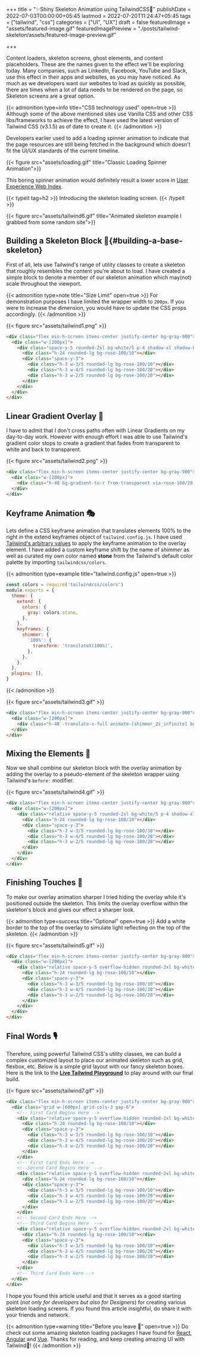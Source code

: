 +++
title = "✨Shiny Skeleton Animation using TailwindCSS💨"
publishDate = 2022-07-03T00:00:00+05:45
lastmod = 2022-07-20T11:24:47+05:45
tags = ["tailwind", "css"]
categories = ["UI", "UX"]
draft = false
featuredImage = "assets/featured-image.gif"
featuredImagePreview = "./posts/tailwind-skeleton/assets/featured-image-preview.gif"

+++

Content loaders, skeleton screens, ghost elements, and content placeholders. These are the names given to the effect we'll be exploring today. Many companies, such as LinkedIn, Facebook, YouTube and Slack, use this effect in their apps and websites, as you may have noticed. As much as we developers want our websites to load as quickly as possible, there are times when a lot of data needs to be rendered on the page, so Skeleton screens are a great option.

{{< admonition type=info title="CSS technology used" open=true >}}
Although some of the above mentioned sites use Vanilla CSS and other CSS libs/frameworks to achieve the effect, I have used the latest version of Tailwind CSS (v3.1.5) as of date to create it. 
{{< /admonition >}}

Developers earlier used to add a loading spinner animation to indicate that the page resources are still being fetched in the background which doesn't fit the UI/UX standards of the current timeline.

{{< figure src="assets/loading.gif" title="Classic Loading Spinner Animation">}}

This boring spinner animation would definitely result a lower score in [User Experience Web Index](https://userresearch.google.com/).

{{< typeit tag=h2 >}}
 Introducing the skeleton loading screen.
{{< /typeit >}} 

{{< figure src="assets/tailwind6.gif" title="Animated skeleton example I grabbed from some random site">}}



## Building a  Skeleton Block 🦴{#building-a-base-skeleton}

First of all, lets use Tailwind's range of utility classes to create a skeleton that roughly resembles the content you're about to load. I have created a simple block to denote a member of our skeleton animation which may(not) scale throughout the viewport. 

{{< admonition type=note title="Size Limit" open=true >}}
For demonstration purposes I have limited the wrapper width to `200px`. If you were to increase the dimension, you would have to update the CSS props accordingly. 
{{< /admonition >}}

{{< figure src="assets/tailwind1.png" >}}

```html
<div class="flex min-h-screen items-center justify-center bg-gray-900">
  <div class="w-[200px]">
    <div class="space-y-5 rounded-2xl bg-white/5 p-4 shadow-xl shadow-black/5">
      <div class="h-24 rounded-lg bg-rose-100/10"></div>
      <div class="space-y-3">
        <div class="h-3 w-3/5 rounded-lg bg-rose-100/10"></div>
        <div class="h-3 w-4/5 rounded-lg bg-rose-100/20"></div>
        <div class="h-3 w-2/5 rounded-lg bg-rose-100/20"></div>
      </div>
    </div>
  </div>
</div>
```

## Linear Gradient Overlay 🌊

I have to admit that I don't cross paths often with Linear Gradients on my day-to-day work. However with enough effort I was able to use Tailwind's gradient color stops to create a gradient that fades from transparent to white and back to transparent.

{{< figure src="assets/tailwind2.png" >}}

```html
<div class="flex min-h-screen items-center justify-center bg-gray-900">
  <div class="w-[200px]">
    <div class="h-48 bg-gradient-to-r from-transparent via-rose-100/20 to-transparent"></div>
  </div>
</div>
```

## Keyframe Animation 🎭

Lets define a CSS keyframe animation that translates elements 100% to the right in the extend keyframes object of `tailwind.config.js`. I have used [Tailwind's arbitrary values](https://tailwindcss.com/docs/adding-custom-styles#using-arbitrary-values) to apply the keyframe animation to the overlay element. I have added a custom keyframe shift by the name of *shimmer* as well as curated my own color named **stone** from the Tailwind's default color palette by importing `tailwindcss/colors`. 

{{< admonition type=example title="tailwind.config.js" open=true >}}

```javascript
const colors = require('tailwindcss/colors')
module.exports = {
  theme: {
    extend: {
      colors: {
        gray: colors.stone,
      },
    },
    keyframes: {
      shimmer: {
        '100%': {
          transform: 'translateX(100%)',
        },
      },
    },
  },
  plugins: [],
}
```

{{< /admonition >}}

{{< figure src="assets/tailwind3.gif" >}}

```html
<div class="flex min-h-screen items-center justify-center bg-gray-900">
  <div class="w-[200px]">
    <div class="h-48 -translate-x-full animate-[shimmer_2s_infinite] bg-gradient-to-r from-transparent via-rose-100/20 to-transparent"></div>
  </div>
</div>
```

## Mixing the Elements 🥢

Now we shall combine our skeleton block with the overlay animation by adding the overlay to a pseudo-element of the skeleton wrapper using Tailwind's `before:` modifier.

{{< figure src="assets/tailwind4.gif" >}}

```html
<div class="flex min-h-screen items-center justify-center bg-gray-900">
  <div class="w-[200px]">
    <div class="relative space-y-5 rounded-2xl bg-white/5 p-4 shadow-xl shadow-black/5 before:absolute before:inset-0 before:-translate-x-full before:animate-[shimmer_2s_infinite] before:bg-gradient-to-r before:from-transparent before:via-rose-100/10 before:to-transparent">
      <div class="h-24 rounded-lg bg-rose-100/10"></div>
      <div class="space-y-3">
        <div class="h-3 w-3/5 rounded-lg bg-rose-100/10"></div>
        <div class="h-3 w-4/5 rounded-lg bg-rose-100/20"></div>
        <div class="h-3 w-2/5 rounded-lg bg-rose-100/20"></div>
      </div>
    </div>
  </div>
</div>
```

## Finishing Touches 🎨

To make our overlay animation sharper I tried hiding the overlay while it's positioned outside the skeleton. This limits the overlay overflow within the skeleton's block and gives our effect a sharper look. 

{{< admonition type=success title="Optional" open=true >}}
Add a white border to the top of the overlay to simulate light reflecting on the top of the skeleton. 
{{< /admonition >}}

{{< figure src="assets/tailwind5.gif" >}}

```html
<div class="flex min-h-screen items-center justify-center bg-gray-900">
  <div class="w-[200px]">
    <div class="relative space-y-5 overflow-hidden rounded-2xl bg-white/5 p-4 shadow-xl shadow-black/5 before:absolute before:inset-0 before:-translate-x-full before:animate-[shimmer_2s_infinite] before:border-t before:border-rose-100/10 before:bg-gradient-to-r before:from-transparent before:via-rose-100/10 before:to-transparent">
      <div class="h-24 rounded-lg bg-rose-100/10"></div>
      <div class="space-y-3">
        <div class="h-3 w-3/5 rounded-lg bg-rose-100/10"></div>
        <div class="h-3 w-4/5 rounded-lg bg-rose-100/20"></div>
        <div class="h-3 w-2/5 rounded-lg bg-rose-100/20"></div>
      </div>
    </div>
  </div>
</div>
```

## Final Words 🎙

Therefore, using powerful Tailwind CSS's utility classes, we can build a complex customized layout to place our animated skeleton such as grid, flexbox, etc. Below is a simple grid layout with our fancy skeleton boxes. Here is the link to the [**Live Tailwind Playground**](https://play.tailwindcss.com/cDmb22zdo6) to play around with our final build.

{{< figure src="assets/tailwind7.gif" >}}

```html
<div class="flex min-h-screen items-center justify-center bg-gray-900">
  <div class="grid w-[600px] grid-cols-3 gap-6">
    <!-- First Card Begins Here -->
    <div class="relative space-y-5 overflow-hidden rounded-2xl bg-white/5 p-4 shadow-xl shadow-black/5 before:absolute before:inset-0 before:-translate-x-full before:animate-[shimmer_2s_infinite] before:border-t before:border-rose-100/10 before:bg-gradient-to-r before:from-transparent before:via-rose-100/10 before:to-transparent">
      <div class="h-24 rounded-lg bg-rose-100/10"></div>
      <div class="space-y-3">
        <div class="h-3 w-3/5 rounded-lg bg-rose-100/10"></div>
        <div class="h-3 w-4/5 rounded-lg bg-rose-100/20"></div>
        <div class="h-3 w-2/5 rounded-lg bg-rose-100/20"></div>
      </div>
    </div>
    <!-- First Card Ends Here -->
    <!--Second Card Begins Here  -->
    <div class="relative space-y-5 overflow-hidden rounded-2xl bg-white/5 p-4 shadow-xl shadow-black/5 before:absolute before:inset-0 before:-translate-x-full before:animate-[shimmer_2s_infinite] before:border-t before:border-rose-100/10 before:bg-gradient-to-r before:from-transparent before:via-rose-100/10 before:to-transparent">
      <div class="h-24 rounded-lg bg-rose-100/10"></div>
      <div class="space-y-3">
        <div class="h-3 w-3/5 rounded-lg bg-rose-100/10"></div>
        <div class="h-3 w-4/5 rounded-lg bg-rose-100/20"></div>
        <div class="h-3 w-2/5 rounded-lg bg-rose-100/20"></div>
      </div>
    </div>
    <!-- Second Card Ends Here -->
    <!-- Third Card Begins Here  -->
    <div class="relative space-y-5 overflow-hidden rounded-2xl bg-white/5 p-4 shadow-xl shadow-black/5 before:absolute before:inset-0 before:-translate-x-full before:animate-[shimmer_2s_infinite] before:border-t before:border-rose-100/10 before:bg-gradient-to-r before:from-transparent before:via-rose-100/10 before:to-transparent">
      <div class="h-24 rounded-lg bg-rose-100/10"></div>
      <div class="space-y-3">
        <div class="h-3 w-3/5 rounded-lg bg-rose-100/10"></div>
        <div class="h-3 w-4/5 rounded-lg bg-rose-100/20"></div>
        <div class="h-3 w-2/5 rounded-lg bg-rose-100/20"></div>
      </div>
    </div>
    <!-- Third Card Ends Here -->
  </div>
</div>

```

I hope you found this article useful and that it serves as a good starting point  (*not only for developers but also for Designers*) for creating various skeleton loading screens. If you found this article insightful, do share it with your friends and network. 

{{< admonition type=warning title="Before you leave 📌" open=true >}}
Do check out some amazing skeleton loading packages I have found for [React](https://blog.openreplay.com/3-ways-to-implement-skeleton-components-in-react#heading-what-is-a-skeleton-component), [Angular](https://openbase.com/categories/js/best-angular-loading-skeleton-libraries) and [Vue](https://openbase.com/categories/js/best-vue-loading-skeleton-libraries). Thanks for reading, and keep creating amazing UI with Tailwind💨! 
{{< /admonition >}}